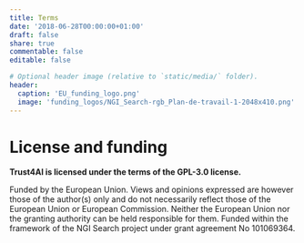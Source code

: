 ```yaml
---
title: Terms
date: '2018-06-28T00:00:00+01:00'
draft: false
share: true
commentable: false
editable: false

# Optional header image (relative to `static/media/` folder).
header:
  caption: 'EU_funding_logo.png'
  image: 'funding_logos/NGI_Search-rgb_Plan-de-travail-1-2048x410.png'
---
```


[//]: # (Add your terms here and set `draft: false` to publish it. Otherwise, delete this file if you don't need it.)

# License and funding

**Trust4AI is licensed under the terms of the GPL-3.0 license.**

Funded by the European Union. Views and opinions expressed are however those of the author(s) only and do not necessarily reflect those of the European Union or European Commission. Neither the European Union nor the granting authority can be held responsible for them. Funded within the framework of the NGI Search project under grant agreement No 101069364.


